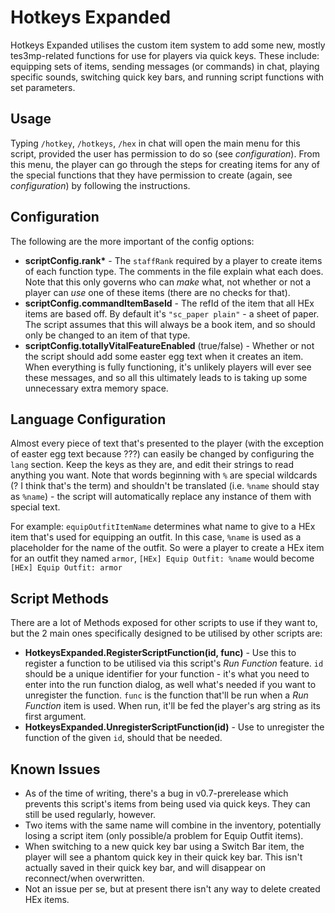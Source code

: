 # Hotkeys Expanded
Hotkeys Expanded utilises the custom item system to add some new, mostly tes3mp-related functions for use for players via quick keys. These include: equipping sets of items, sending messages (or commands) in chat, playing specific sounds, switching quick key bars, and running script functions with set parameters.
## Usage
Typing `/hotkey`, `/hotkeys`, `/hex` in chat will open the main menu for this script, provided the user has permission to do so (see *configuration*). From this menu, the player can go through the steps for creating items for any of the special functions that they have permission to create (again, see *configuration*) by following the instructions.
## Configuration
The following are the more important of the config options:
- **scriptConfig.rank\*** - The `staffRank` required by a player to create items of each function type. The comments in the file explain what each does. Note that this only governs who can *make* what, not whether or not a player can *use* one of these items (there are no checks for that).
- **scriptConfig.commandItemBaseId** - The refId of the item that all HEx items are based off. By default it's `"sc_paper plain"` - a sheet of paper. The script assumes that this will always be a book item, and so should only be changed to an item of that type.
- **scriptConfig.totallyVitalFeatureEnabled** (true/false) - Whether or not the script should add some easter egg text when it creates an item. When everything is fully functioning, it's unlikely players will ever see these messages, and so all this ultimately leads to is taking up some unnecessary extra memory space.
## Language Configuration
Almost every piece of text that's presented to the player (with the exception of easter egg text because ???) can easily be changed by configuring the `lang` section. Keep the keys as they are, and edit their strings to read anything you want. Note that words beginning with `%` are special wildcards (? I think that's the term) and shouldn't be translated (i.e. `%name` should stay as `%name`) - the script will automatically replace any instance of them with special text.

For example: `equipOutfitItemName` determines what name to give to a HEx item that's used for equipping an outfit. In this case, `%name` is used as a placeholder for the name of the outfit. So were a player to create a HEx item for an outfit they named `armor`, `[HEx] Equip Outfit: %name` would become `[HEx] Equip Outfit: armor`
## Script Methods
There are a lot of Methods exposed for other scripts to use if they want to, but the 2 main ones specifically designed to be utilised by other scripts are:
- **HotkeysExpanded.RegisterScriptFunction(id, func)** - Use this to register a function to be utilised via this script's *Run Function* feature. `id` should be a unique identifier for your function - it's what you need to enter into the run function dialog, as well what's needed if you want to unregister the function. `func` is the function that'll be run when a *Run Function* item is used. When run, it'll be fed the player's arg string as its first argument.
- **HotkeysExpanded.UnregisterScriptFunction(id)** - Use to unregister the function of the given `id`, should that be needed.

## Known Issues
- As of the time of writing, there's a bug in v0.7-prerelease which prevents this script's items from being used via quick keys. They can still be used regularly, however.
- Two items with the same name will combine in the inventory, potentially losing a script item (only possible/a problem for Equip Outfit items).
- When switching to a new quick key bar using a Switch Bar item, the player will see a phantom quick key in their quick key bar. This isn't actually saved in their quick key bar, and will disappear on reconnect/when overwritten. 
- Not an issue per se, but at present there isn't any way to delete created HEx items.
